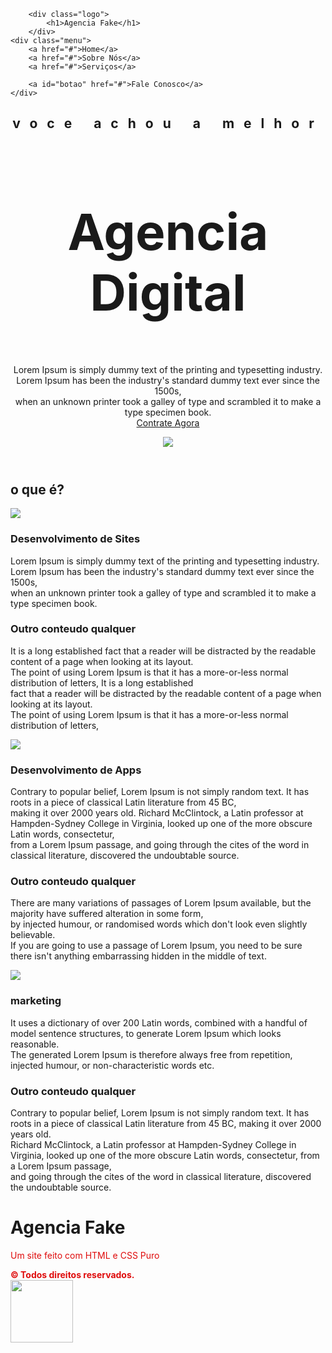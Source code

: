 <!DOCTYPE html>
<html lang="pt-br">
<head>
    <meta charset="UTF-8">
    <meta http-equiv="X-UA-Compatible" content="IE=edge">
    <meta name="viewport" content="width=device-width, initial-scale=1.0">
    <meta name="description" content="Um site de exemplo do modulo de CSS">
    <meta name="keywords" content="Agencia Digital, CSS, HTML">
    <link rel="stylesheet" href="css/estilo.css">
    <link rel="stylesheet" href="css/responsivo.css">
    <title>Agencia Fake</title>
</head>

        <div class="logo">
            <h1>Agencia Fake</h1>
        </div>
    <div class="menu">
        <a href="#">Home</a>
        <a href="#">Sobre Nós</a>
        <a href="#">Serviços</a>

        <a id="botao" href="#">Fale Conosco</a>
    </div>
</nav>
<header class="header">
    <div class="headline">
        <h2 style="letter-spacing: 15px;">voce achou a melhor</h2>
        <h2 style="font-size: 80px;">Agencia Digital</h2>
        <p>Lorem Ipsum is simply dummy text of the printing and typesetting industry.<br> 
        Lorem Ipsum has been the industry's standard dummy text ever since the 1500s,<br> 
        when an unknown printer took a galley of type and scrambled it to make a type specimen book. <br>
        <a href="#" class="contact-btn">Contrate Agora</a>
    </div>
    <div class="img-headline">
        <img style="max-width:90%;" src="img/hero_right.png">
    </div>
</header>
<section>
    <h2>o que é?</h2>
    <div class="serviços">
    <div class="card">
    <img src="img/pc.png">
    <div class="card-text">
        <h3>Desenvolvimento de Sites</h3>
        <p>
            Lorem Ipsum is simply dummy text of the printing and typesetting industry.<br> 
        Lorem Ipsum has been the industry's standard dummy text ever since the 1500s,<br> 
        when an unknown printer took a galley of type and scrambled it to make a type specimen book. 
        </p>
    </div>
    <div class="texto-oculto">
        <h3>Outro conteudo qualquer</h3>
        <p>
            It is a long established fact that a reader will be distracted by the readable content of a page when looking at its layout. <br> 
            The point of using Lorem Ipsum is that it has a more-or-less normal distribution of letters, It is a long established <br> 
            fact that a reader will be distracted by the readable content of a page when looking at its layout. <br> 
            The point of using Lorem Ipsum is that it has a more-or-less normal distribution of letters,
        </p>
    </div>
</div>
<div class="card">
    <img src="img/smartphone.png">
    <div class="card-text">
        <h3>Desenvolvimento de Apps</h3>
        <p>
            Contrary to popular belief, Lorem Ipsum is not simply random text. It has roots in a piece of classical Latin literature from 45 BC, <br>making it over 2000 years old.
            Richard McClintock, a Latin professor at Hampden-Sydney College in Virginia, looked up one of the more obscure Latin words, consectetur, <br>from a Lorem Ipsum passage, and going through the cites of the word in classical literature, discovered the undoubtable source.
        </p>
    </div>
    <div class="texto-ocult">
        <h3>Outro conteudo qualquer</h3>
        <p>
            There are many variations of passages of Lorem Ipsum available, but the majority have suffered alteration in some form, <br> 
            by injected humour, or randomised words which don't look even slightly believable. <br> 
            If you are going to use a passage of Lorem Ipsum, you need to be sure there isn't anything embarrassing hidden in the middle of text.
        </p>
    </div>
    </div>
    <div class="card">
        <img src="img/marketing.png">
        <div class="card-text">
            <h3>marketing</h3>
            <p>
                 It uses a dictionary of over 200 Latin words, combined with a handful of model sentence structures, to generate Lorem Ipsum which looks reasonable. <br> 
                 The generated Lorem Ipsum is therefore always free from repetition, injected humour, or non-characteristic words etc.
            </p>
        </div>
        <div class="texto-oculto">
            <h3>Outro conteudo qualquer</h3>
            <p>
                Contrary to popular belief, Lorem Ipsum is not simply random text. It has roots in a piece of classical Latin literature from 45 BC, making it over 2000 years old. <br>
                Richard McClintock, a Latin professor at Hampden-Sydney College in Virginia, looked up one of the more obscure Latin words, consectetur, from a Lorem Ipsum passage,<br>
                 and going through the cites of the word in classical literature, discovered the undoubtable source.
            </p>
        </div>
        </div>
        </div>
</section>
<footer>
    <div class="logo-rodape">
        <h1 class="agencia">Agencia Fake</h1>
        <p style="color: #df0c0c;"> Um site feito com HTML e CSS Puro</p>
    </div>
    <b style="color: #df0c0c;">&copy; Todos direitos reservados.</b>
</footer>
<a href="whats" target="_blank"> 
    <img style="width: 100px" src="img/whats.png">
</a>
</body>
</html>
